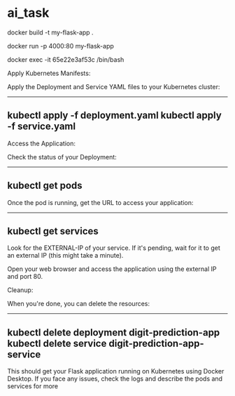 # ai_task


docker build -t my-flask-app .

docker run -p 4000:80 my-flask-app

docker exec -it 65e22e3af53c /bin/bash



Apply Kubernetes Manifests:

Apply the Deployment and Service YAML files to your Kubernetes cluster:

-----------------------------------------------
kubectl apply -f deployment.yaml
kubectl apply -f service.yaml
-----------------------------------------------



Access the Application:

Check the status of your Deployment:

----------------------------------------
kubectl get pods
----------------------------------------


Once the pod is running, get the URL to access your application:

----------------------------------------
kubectl get services
----------------------------------------


Look for the EXTERNAL-IP of your service. If it's pending, wait for it to get an external IP (this might take a minute).

Open your web browser and access the application using the external IP and port 80.

Cleanup:

When you're done, you can delete the resources:

--------------------------------------------------
kubectl delete deployment digit-prediction-app
kubectl delete service digit-prediction-app-service
--------------------------------------------------


This should get your Flask application running on Kubernetes using Docker Desktop. If you face any issues, check the logs and describe the pods and services for more 



